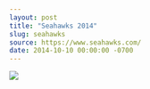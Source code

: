 ```yaml
---
layout: post
title: "Seahawks 2014"
slug: seahawks
source: https://www.seahawks.com/
date: 2014-10-10 00:00:00 -0700
---
```


<img src="{{ site.url }}/assets/img/screenshots/seahawks.jpg">
